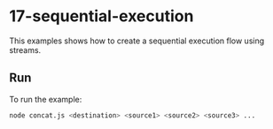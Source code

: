 # 17-sequential-execution

This examples shows how to create a sequential execution flow using streams.


## Run

To run the example:

```bash
node concat.js <destination> <source1> <source2> <source3> ...
```
